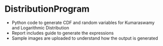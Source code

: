 # DistributionProgram
- Python code to generate CDF and random variables for Kumaraswamy and Logarithmic Distribution
- Report includes guide to generate the expressions
- Sample images are uploaded to understand how the output is generated
